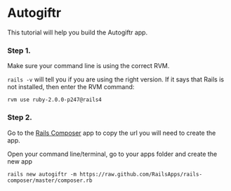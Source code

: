# Autogiftr

This tutorial will help you build the Autogiftr app.

### Step 1.

Make sure your command line is using the correct RVM.

`rails -v` will tell you if you are using the right version. If it says that Rails is not installed, then enter the RVM command:

```
rvm use ruby-2.0.0-p247@rails4
```

### Step 2. 

Go to the [Rails Composer](http://railsapps.github.io/rails-composer/) app to copy the url you will need to create the app.

Open your command line/terminal, go to your apps folder and create the new app

```
rails new autogiftr -m https://raw.github.com/RailsApps/rails-composer/master/composer.rb
```



